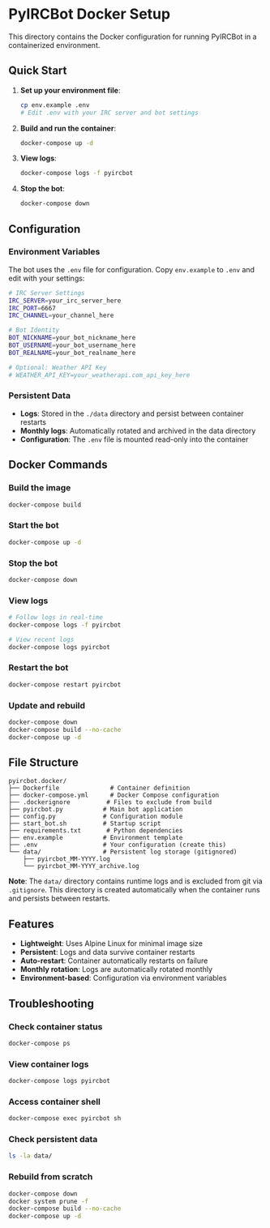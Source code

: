 # PyIRCBot Docker Setup

This directory contains the Docker configuration for running PyIRCBot in a containerized environment.

## Quick Start

1. **Set up your environment file**:
   ```bash
   cp env.example .env
   # Edit .env with your IRC server and bot settings
   ```

2. **Build and run the container**:
   ```bash
   docker-compose up -d
   ```

3. **View logs**:
   ```bash
   docker-compose logs -f pyircbot
   ```

4. **Stop the bot**:
   ```bash
   docker-compose down
   ```

## Configuration

### Environment Variables
The bot uses the `.env` file for configuration. Copy `env.example` to `.env` and edit with your settings:

```bash
# IRC Server Settings
IRC_SERVER=your_irc_server_here
IRC_PORT=6667
IRC_CHANNEL=your_channel_here

# Bot Identity
BOT_NICKNAME=your_bot_nickname_here
BOT_USERNAME=your_bot_username_here
BOT_REALNAME=your_bot_realname_here

# Optional: Weather API Key
# WEATHER_API_KEY=your_weatherapi.com_api_key_here
```

### Persistent Data
- **Logs**: Stored in the `./data` directory and persist between container restarts
- **Monthly logs**: Automatically rotated and archived in the data directory
- **Configuration**: The `.env` file is mounted read-only into the container

## Docker Commands

### Build the image
```bash
docker-compose build
```

### Start the bot
```bash
docker-compose up -d
```

### Stop the bot
```bash
docker-compose down
```

### View logs
```bash
# Follow logs in real-time
docker-compose logs -f pyircbot

# View recent logs
docker-compose logs pyircbot
```

### Restart the bot
```bash
docker-compose restart pyircbot
```

### Update and rebuild
```bash
docker-compose down
docker-compose build --no-cache
docker-compose up -d
```

## File Structure

```
pyircbot.docker/
├── Dockerfile              # Container definition
├── docker-compose.yml      # Docker Compose configuration
├── .dockerignore          # Files to exclude from build
├── pyircbot.py           # Main bot application
├── config.py             # Configuration module
├── start_bot.sh          # Startup script
├── requirements.txt       # Python dependencies
├── env.example           # Environment template
├── .env                  # Your configuration (create this)
└── data/                 # Persistent log storage (gitignored)
    ├── pyircbot_MM-YYYY.log
    └── pyircbot_MM-YYYY_archive.log
```

**Note**: The `data/` directory contains runtime logs and is excluded from git via `.gitignore`. This directory is created automatically when the container runs and persists between restarts.

## Features

- **Lightweight**: Uses Alpine Linux for minimal image size
- **Persistent**: Logs and data survive container restarts
- **Auto-restart**: Container automatically restarts on failure
- **Monthly rotation**: Logs are automatically rotated monthly
- **Environment-based**: Configuration via environment variables

## Troubleshooting

### Check container status
```bash
docker-compose ps
```

### View container logs
```bash
docker-compose logs pyircbot
```

### Access container shell
```bash
docker-compose exec pyircbot sh
```

### Check persistent data
```bash
ls -la data/
```

### Rebuild from scratch
```bash
docker-compose down
docker system prune -f
docker-compose build --no-cache
docker-compose up -d
``` 
